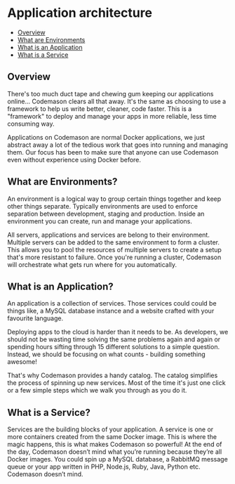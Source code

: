 # Application architecture

- [Overview](#overview)
- [What are Environments](#environments)
- [What is an Application](#applications)
- [What is a Service](#services)


<a name="overview"></a>
## Overview
There's too much duct tape and chewing gum keeping our applications online... Codemason clears all that away. It's the same as choosing to use a framework to help us write better, cleaner, code faster. This is a "framework" to deploy and manage your apps in more reliable, less time consuming way.

Applications on Codemason are normal Docker applications, we just abstract away a lot of the tedious work that goes into running and managing them. Our focus has been to make sure that anyone can use Codemason even without experience using Docker before. 

<a name="environments"></a>
## What are Environments? 
An environment is a logical way to group certain things together and keep other things separate. Typically environments are used to enforce separation between development, staging and production. Inside an environment you can create, run and manage your applications. 

All servers, applications and services are belong to their environment. Multiple servers can be added to the same environment to form a cluster. This allows you to pool the resources of multiple servers to create a setup that's more resistant to failure. Once you're running a cluster, Codemason will orchestrate what gets run where for you automatically. 

<a name="applications"></a>
## What is an Application? 
An application is a collection of services. Those services could could be things like, a MySQL database instance and a website crafted with your favourite language.

Deploying apps to the cloud is harder than it needs to be. As developers, we should not be wasting time solving the same problems again and again or spending hours sifting through 15 different solutions to a simple question. Instead, we should be focusing on what counts - building something awesome!

That's why Codemason provides a handy catalog. The catalog simplifies the process of spinning up new services. Most of the time it's just one click or a few simple steps which we walk you through as you do it. 

<a name="services"></a>
## What is a Service? 
Services are the building blocks of your application. A service is one or more containers created from the same Docker image. This is where the magic happens, this is what makes Codemason so powerful! At the end of the day, Codemason doesn’t mind what you’re running because they’re all Docker images. You could spin up a MySQL database, a RabbitMQ message queue or your app written in PHP, Node.js, Ruby, Java, Python etc. Codemason doesn’t mind.
